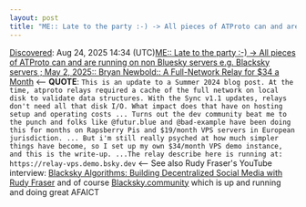 ```yaml
---
layout: post
title: "ME:: Late to the party :-) -> All pieces of ATProto can and are running on non Bluesky servers e.g. Blacksky servers ; May 2, 2025:: Bryan Newbold:: A Full-Network Relay for $34 a Month"
---
```

[Discovered](http://rolandtanglao.com/2020/07/29/p1-blogthis-checkvist-list-links-to-blog/): Aug 24, 2025 14:34 (UTC)[ME:: Late to the party :-) -> All pieces of ATProto can and are running on non Bluesky servers e.g. Blacksky servers ; May 2, 2025:: Bryan Newbold:: A Full-Network Relay for $34 a Month](https://whtwnd.com/bnewbold.net/3lo7a2a4qxg2l) <-- **QUOTE**: `This is an update to a Summer 2024 blog post. At the time, atproto relays required a cache of the full network on local disk to validate data structures. With the Sync v1.1 updates, relays don't need all that disk I/O. What impact does that have on hosting setup and operating costs ... Turns out the dev community beat me to the punch and folks like @futur.blue and @bad-example have been doing this for months on Rapsberry Pis and $19/month VPS servers in European jurisdiction. ... But i'm still really psyched at how much simpler things have become, so I set up my own $34/month VPS demo instance, and this is the write-up. ...The relay describe here is running at: https://relay-vps.demo.bsky.dev` <-- See also Rudy Fraser's YouTube interview: [Blacksky Algorithms: Building Decentralized Social Media with Rudy Fraser](https://youtu.be/Uvj1h7OQPkk?si=OflEMDblOYTZOu1w) and of course [Blacksky.community](https://blacksky.community/) which is up and running and doing great AFAICT
